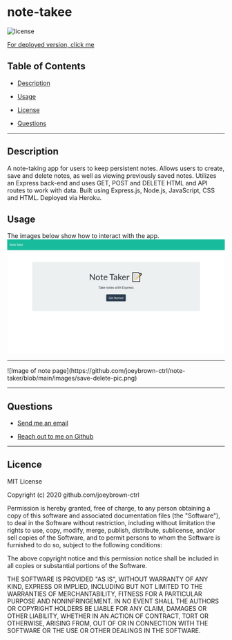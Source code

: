 # note-takee

  ![license](https://img.shields.io/badge/License-MIT-blue.svg)

   [For deployed version, click me](https://note-taker-joeybrown-ctrl.herokuapp.com/)


  ## Table of Contents

  
* [Description](#description)
  
* [Usage](#usage) 
  
* [License](#license) 
  
* [Questions](#questions)

  
<hr>

  ## Description 
A note-taking app for users to keep persistent notes. Allows users to create, save and delete notes, as well as viewing previously saved notes. Utilizes an Express back-end and uses GET, POST and DELETE HTML and API routes to work with data. Built using Express.js, Node.js, JavaScript, CSS and HTML. Deployed via Heroku. 

  ## Usage 
The images below show how to interact with the app.
![Image of home page](https://github.com/joeybrown-ctrl/note-taker/blob/main/images/note-taker-pic.png)
<hr>
![Image of note page](https://github.com/joeybrown-ctrl/note-taker/blob/main/images/save-delete-pic.png)
<hr>

  ## Questions 
  
* [Send me an email](mailto:gjoey.brown@gmail.com)
  
* [Reach out to me on Github](https://github.com/joeybrown-ctrl)

<hr>

  ## Licence 
MIT License

Copyright (c) 2020 github.com/joeybrown-ctrl

Permission is hereby granted, free of charge, to any person obtaining a copy
of this software and associated documentation files (the "Software"), to deal
in the Software without restriction, including without limitation the rights
to use, copy, modify, merge, publish, distribute, sublicense, and/or sell
copies of the Software, and to permit persons to whom the Software is
furnished to do so, subject to the following conditions:

The above copyright notice and this permission notice shall be included in all
copies or substantial portions of the Software.

THE SOFTWARE IS PROVIDED "AS IS", WITHOUT WARRANTY OF ANY KIND, EXPRESS OR
IMPLIED, INCLUDING BUT NOT LIMITED TO THE WARRANTIES OF MERCHANTABILITY,
FITNESS FOR A PARTICULAR PURPOSE AND NONINFRINGEMENT. IN NO EVENT SHALL THE
AUTHORS OR COPYRIGHT HOLDERS BE LIABLE FOR ANY CLAIM, DAMAGES OR OTHER
LIABILITY, WHETHER IN AN ACTION OF CONTRACT, TORT OR OTHERWISE, ARISING FROM,
OUT OF OR IN CONNECTION WITH THE SOFTWARE OR THE USE OR OTHER DEALINGS IN THE
SOFTWARE.